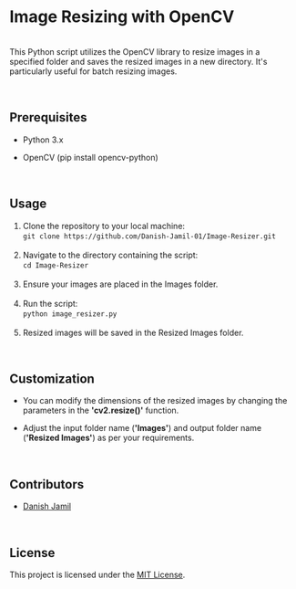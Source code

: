 # Image Resizing with OpenCV 
<br>This Python script utilizes the OpenCV library to resize images in a specified folder and saves the resized images in a new directory. It's particularly useful for batch resizing images.

<br>

## Prerequisites
 - Python 3.x

 - OpenCV (pip install opencv-python) 

<br>

## Usage
<ol>

<li>Clone the repository to your local machine:
 <br>
    <code>git clone https://github.com/Danish-Jamil-01/Image-Resizer.git</code>
</li>
<br>


<li>Navigate to the directory containing the script:
 <br> 
 <code>cd Image-Resizer</code>
</li>
<br>

<li>Ensure your images are placed in the Images folder.</li>

<br>

<li>Run the script:
<br>
    <code>python image_resizer.py</code>
</li>

<br>

<li>Resized images will be saved in the Resized Images folder.</li>
</ol>

<br>

## Customization

- You can modify the dimensions of the resized images by changing the parameters in the <b>'cv2.resize()'</b> function.

- Adjust the input folder name (<b>'Images'</b>) and output folder name (<b>'Resized Images'</b>) as per your requirements.

<br>

## Contributors

- [Danish Jamil](https://github.com/Danish-Jamil-01)

<br>

## License

This project is licensed under the [MIT License](LICENSE).
